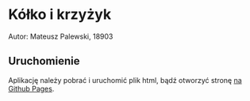 # Kółko i krzyżyk

Autor: Mateusz Palewski, 18903

## Uruchomienie

Aplikację należy pobrać i uruchomić plik html, bądź otworzyć stronę [na Github Pages](https://MateuszPalewski.github.io/tic-tac-toe).
